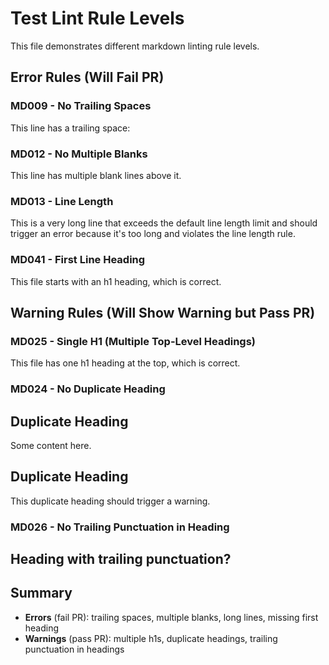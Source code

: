 # Test Lint Rule Levels

This file demonstrates different markdown linting rule levels.

## Error Rules (Will Fail PR)

### MD009 - No Trailing Spaces
This line has a trailing space: 

### MD012 - No Multiple Blanks


This line has multiple blank lines above it.

### MD013 - Line Length
This is a very long line that exceeds the default line length limit and should trigger an error because it's too long and violates the line length rule.

### MD041 - First Line Heading
This file starts with an h1 heading, which is correct.

## Warning Rules (Will Show Warning but Pass PR)

### MD025 - Single H1 (Multiple Top-Level Headings)
This file has one h1 heading at the top, which is correct.

### MD024 - No Duplicate Heading
## Duplicate Heading
Some content here.
## Duplicate Heading
This duplicate heading should trigger a warning.

### MD026 - No Trailing Punctuation in Heading
## Heading with trailing punctuation?

## Summary

- **Errors** (fail PR): trailing spaces, multiple blanks, long lines, missing first heading
- **Warnings** (pass PR): multiple h1s, duplicate headings, trailing punctuation in headings 
